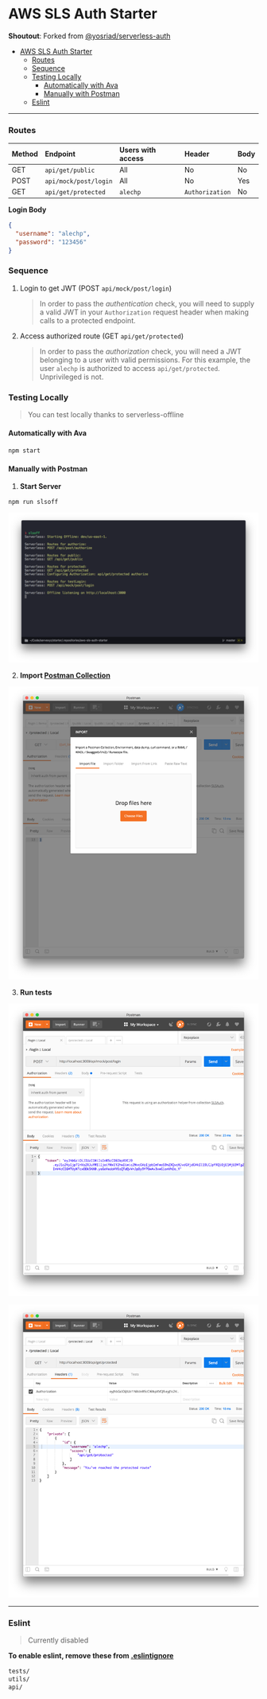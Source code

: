 # AWS SLS Auth Starter

**Shoutout**: Forked from [@yosriad/serverless-auth](https://github.com/yosriady/serverless-auth)

<!-- TOC -->

* [AWS SLS Auth Starter](#aws-sls-auth-starter)
  * [Routes](#routes)
  * [Sequence](#sequence)
  * [Testing Locally](#testing-locally)
    * [Automatically with Ava](#automatically-with-ava)
    * [Manually with Postman](#manually-with-postman)
  * [Eslint](#eslint)

<!-- /TOC -->

---

### Routes

| Method | Endpoint              | Users with access | Header          | Body |
| :----- | :-------------------- | :---------------- | :-------------- | :--- |
| GET    | `api/get/public`      | All               | No              | No   |
| POST   | `api/mock/post/login` | All               | No              | Yes  |
| GET    | `api/get/protected`   | `alechp`          | `Authorization` | No   |

**Login Body**

```json
{
  "username": "alechp",
  "password": "123456"
}
```

### Sequence

1.  Login to get JWT (POST `api/mock/post/login`)

    > In order to pass the _authentication_ check, you will need to supply a valid JWT in your `Authorization` request header when making calls to a protected endpoint.

2.  Access authorized route (GET `api/get/protected`)
    > In order to pass the _authorization_ check, you will need a JWT belonging to a user with valid permissions. For this example, the user `alechp` is authorized to access `api/get/protected`. Unprivileged is not.

### Testing Locally

> You can test locally thanks to serverless-offline

#### Automatically with Ava

```bash
npm start
```

#### Manually with Postman

1.  **Start Server**

```bash
npm run slsoff
```

![Serverless Offline Start](screenshots/slsoff.png)

2.  **Import [Postman Collection](./SLSAuth.postman_collection.json)**

![Import postman collection](screenshots/postman_open.png)

3.  **Run tests**

![Postman Authentication](screenshots/postman_login.png)

![Postman Authorization](screenshots/postman_protected.png)

---

### Eslint

> Currently disabled

**To enable eslint, remove these from [.eslintignore](./eslintignore)**

```
tests/
utils/
api/
```
